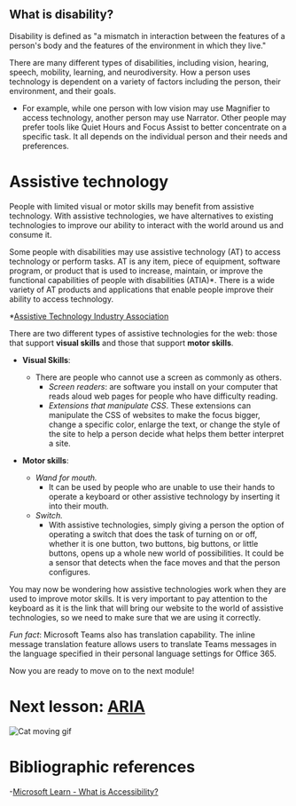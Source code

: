 ## What is disability?
Disability is defined as "a mismatch in interaction between the features of a person's body and the features of the environment in which they live."

There are many different types of disabilities, including vision, hearing, speech, mobility, learning, and neurodiversity. How a person uses technology is dependent on a variety of factors including the person, their environment, and their goals. 

- For example, while one person with low vision may use Magnifier to access technology, another person may use Narrator. Other people may prefer tools like Quiet Hours and Focus Assist to better concentrate on a specific task. It all depends on the individual person and their needs and preferences.

# Assistive technology

People with limited visual or motor skills may benefit from assistive technology. With assistive technologies, we have alternatives to existing technologies to improve our ability to interact with the world around us and consume it.

Some people with disabilities may use assistive technology (AT) to access technology or perform tasks. AT is any item, piece of equipment, software program, or product that is used to increase, maintain, or improve the functional capabilities of people with disabilities (ATIA)*. There is a wide variety of AT products and applications that enable people improve their ability to access technology.

*[Assistive Technology Industry Association](https://www.atia.org/at-resources/what-is-at/#what-is-assistive-technology)

There are two different types of assistive technologies for the web: those that support **visual skills** and those that support **motor skills**. 

- **Visual Skills**:
    - There are people who cannot use a screen as commonly as others.
        - *Screen readers*: are software you install on your computer that reads aloud web pages for people who have difficulty reading. 
        - *Extensions that manipulate CSS*. These extensions can manipulate the CSS of websites to make the focus bigger, change a specific color, enlarge the text, or change the style of the site to help a person decide what helps them better interpret a site.


- **Motor skills**:
    -  *Wand for mouth.* 
        - It can be used by people who are unable to use their hands to operate a keyboard or other assistive technology by inserting it into their mouth.
    - *Switch.*
        - With assistive technologies, simply giving a person the option of operating a switch that does the task of turning on or off, whether it is one button, two buttons, big buttons, or little buttons, opens up a whole new world of possibilities. It could be a sensor that detects when the face moves and that the person configures. 

You may now be wondering how assistive technologies work when they are used to improve motor skills. It is very important to pay attention to the keyboard as it is the link that will bring our website to the world of assistive technologies, so we need to make sure that we are using it correctly.

_Fun fact_: Microsoft Teams also has translation capability. The inline message translation feature allows users to translate Teams messages in the language specified in their personal language settings for Office 365.

Now you are ready to move on to the next module!

# Next lesson: [ARIA](./A11y.md)

![Cat moving gif](https://media.giphy.com/media/GeimqsH0TLDt4tScGw/giphy.gif)

# Bibliographic references
-[Microsoft Learn - What is Accessibility?](https://docs.microsoft.com/en-us/learn/modules/intro-accessibility-disability/00-what-is-accessibility)
